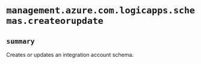# `management.azure.com.logicapps.schemas.createorupdate`

## `summary`
Creates or updates an integration account schema.


